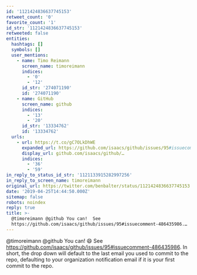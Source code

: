 ```yaml
---
id: '1121424836637745153'
retweet_count: '0'
favorite_count: '1'
id_str: '1121424836637745153'
retweeted: false
entities:
  hashtags: []
  symbols: []
  user_mentions:
    - name: Timo Reimann
      screen_name: timoreimann
      indices:
        - '0'
        - '12'
      id_str: '274071190'
      id: '274071190'
    - name: GitHub
      screen_name: github
      indices:
        - '13'
        - '20'
      id_str: '13334762'
      id: '13334762'
  urls:
    - url: https://t.co/gC7OLkDhWE
      expanded_url: https://github.com/isaacs/github/issues/95#issuecomment-486435986
      display_url: github.com/isaacs/github/…
      indices:
        - '36'
        - '59'
in_reply_to_status_id_str: '1121133915282997256'
in_reply_to_screen_name: timoreimann
original_url: https://twitter.com/benbalter/status/1121424836637745153
date: '2019-04-25T14:44:50.000Z'
sitemap: false
robots: noindex
reply: true
title: >-
  @timoreimann @github You can!  See
  https://github.com/isaacs/github/issues/95#issuecomment-486435986.…
---
```


@timoreimann @github You can! 😄 See https://github.com/isaacs/github/issues/95#issuecomment-486435986. In short, the drop down will default to the last email you used to commit to the repo, defaulting to your organization notification email if it is your first commit to the repo.